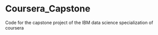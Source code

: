 # Coursera_Capstone
Code for the capstone project of the IBM data science specialization of coursera
